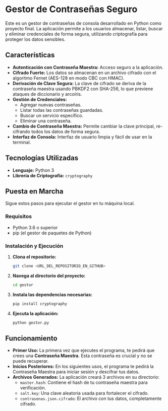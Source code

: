 
# Gestor de Contraseñas Seguro

Este es un gestor de contraseñas de consola desarrollado en Python como proyecto final. La aplicación permite a los usuarios almacenar, listar, buscar y eliminar credenciales de forma segura, utilizando criptografía para proteger los datos sensibles.

## Características

- **Autenticación con Contraseña Maestra:** Acceso seguro a la aplicación.
- **Cifrado Fuerte:** Los datos se almacenan en un archivo cifrado con el algoritmo Fernet (AES-128 en modo CBC con HMAC).
- **Derivación de Clave Segura:** La clave de cifrado se deriva de la contraseña maestra usando PBKDF2 con SHA-256, lo que previene ataques de diccionario y arcoíris.
- **Gestión de Credenciales:**
  - Agregar nuevas contraseñas.
  - Listar todas las contraseñas guardadas.
  - Buscar un servicio específico.
  - Eliminar una contraseña.
- **Cambio de Contraseña Maestra:** Permite cambiar la clave principal, re-cifrando todos los datos de forma segura.
- **Interfaz de Consola:** Interfaz de usuario limpia y fácil de usar en la terminal.

## Tecnologías Utilizadas

- **Lenguaje:** Python 3
- **Librería de Criptografía:** `cryptography`

## Puesta en Marcha

Sigue estos pasos para ejecutar el gestor en tu máquina local.

### Requisitos

- Python 3.6 o superior
- pip (el gestor de paquetes de Python)

### Instalación y Ejecución

1.  **Clona el repositorio:**
    ```bash
    git clone <URL_DEL_REPOSITORIO_EN_GITHUB>
    ```

2.  **Navega al directorio del proyecto:**
    ```bash
    cd gestor
    ```

3.  **Instala las dependencias necesarias:**
    ```bash
    pip install cryptography
    ```

4.  **Ejecuta la aplicación:**
    ```bash
    python gestor.py
    ```

## Funcionamiento

- **Primer Uso:** La primera vez que ejecutes el programa, te pedirá que crees una **Contraseña Maestra**. Esta contraseña es crucial y no se puede recuperar.
- **Inicios Posteriores:** En los siguientes usos, el programa te pedirá la Contraseña Maestra para iniciar sesión y descifrar tus datos.
- **Archivos Generados:** La aplicación creará 3 archivos en su directorio:
  - `master.hash`: Contiene el hash de tu contraseña maestra para verificación.
  - `salt.key`: Una clave aleatoria usada para fortalecer el cifrado.
  - `contrasenas.json.cifrado`: El archivo con tus datos, completamente cifrado.
